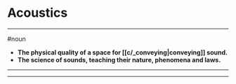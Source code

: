 # Acoustics
---
#noun
- **The physical quality of a space for [[c/_conveying|conveying]] sound.**
- **The science of sounds, teaching their nature, phenomena and laws.**
---
---
